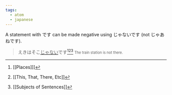 ```yaml
---
tags:
  - atom
  - japanese
---
```

A statement with です can be made negative using じゃないです (not じゃあねです).
> えきはそこ<span style="text-decoration:underline;text-decoration-thickness:2px;text-decoration-color:var(--interactive-accent);">じゃない</span>です[^1][^2][^3]
> <span style="font-size:0.7rem;">The train station is not there.</span>

[^1]: [[Places]]]
[^2]: [[This, That, There, Etc]]
[^3]: [[Subjects of Sentences]]